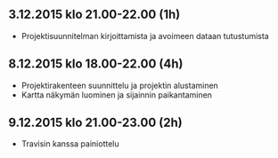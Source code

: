 ## 3.12.2015 klo 21.00-22.00 (1h)
- Projektisuunnitelman kirjoittamista ja avoimeen dataan tutustumista

## 8.12.2015 klo 18.00-22.00 (4h)
- Projektirakenteen suunnittelu ja projektin alustaminen
- Kartta näkymän luominen ja sijainnin paikantaminen

## 9.12.2015 klo 21.00-23.00 (2h)
- Travisin kanssa painiottelu
